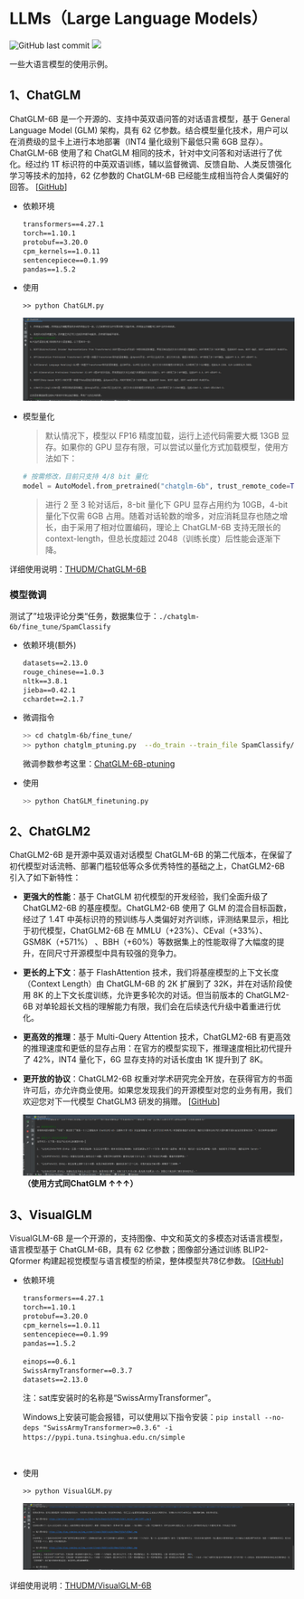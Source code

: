 # LLMs（Large Language Models）
![GitHub last commit](https://img.shields.io/github/last-commit/yaokui2018/LLM)
![](https://img.shields.io/badge/python-3.7-blue)

一些大语言模型的使用示例。

## 1、ChatGLM
ChatGLM-6B 是一个开源的、支持中英双语问答的对话语言模型，基于 General Language Model (GLM) 架构，具有 62 亿参数。结合模型量化技术，用户可以在消费级的显卡上进行本地部署（INT4 量化级别下最低只需 6GB 显存）。ChatGLM-6B 使用了和 ChatGLM 相同的技术，针对中文问答和对话进行了优化。经过约 1T 标识符的中英双语训练，辅以监督微调、反馈自助、人类反馈强化学习等技术的加持，62 亿参数的 ChatGLM-6B 已经能生成相当符合人类偏好的回答。
[[GitHub](https://github.com/THUDM/ChatGLM-6B)]
- 依赖环境
    ```  
  transformers==4.27.1
  torch==1.10.1
  protobuf==3.20.0
  cpm_kernels==1.0.11
  sentencepiece==0.1.99
  pandas==1.5.2
    ```
- 使用
  ```
  >> python ChatGLM.py
  ```
  ![chatglm 运行效果](imgs/chatglm.png)

- 模型量化
  > 默认情况下，模型以 FP16 精度加载，运行上述代码需要大概 13GB 显存。如果你的 GPU 显存有限，可以尝试以量化方式加载模型，使用方法如下：
  ```python
  # 按需修改，目前只支持 4/8 bit 量化
  model = AutoModel.from_pretrained("chatglm-6b", trust_remote_code=True).quantize(8).half().cuda()
  ```
  > 进行 2 至 3 轮对话后，8-bit 量化下 GPU 显存占用约为 10GB，4-bit 量化下仅需 6GB 占用。随着对话轮数的增多，对应消耗显存也随之增长，由于采用了相对位置编码，理论上 ChatGLM-6B 支持无限长的 context-length，但总长度超过 2048（训练长度）后性能会逐渐下降。
  

详细使用说明：[THUDM/ChatGLM-6B](https://github.com/THUDM/ChatGLM-6B)

### 模型微调
测试了”垃圾评论分类“任务，数据集位于：`./chatglm-6b/fine_tune/SpamClassify`
- 依赖环境(额外)
  ```  
  datasets==2.13.0
  rouge_chinese==1.0.3
  nltk==3.8.1
  jieba==0.42.1
  cchardet==2.1.7
  ```
- 微调指令
  ```bash
  >> cd chatglm-6b/fine_tune/
  >> python chatglm_ptuning.py  --do_train --train_file SpamClassify/train.json  --validation_file SpamClassify/dev.json --prompt_column  content --response_column label --overwrite_cache --model_name_or_path ..\\..\\chatglm-6b --output_dir output/spamclassify-chatglm-6b-pt-4-2e-2 --overwrite_output_dir --max_source_length 64 --max_target_length 64 --per_device_train_batch_size 1 --per_device_eval_batch_size 1 --gradient_accumulation_steps 16 --predict_with_generate --max_steps 300 --logging_steps 10 --save_steps 100 --learning_rate 2e-2 --pre_seq_len 128
  ```
  微调参数参考这里：[ChatGLM-6B-ptuning](https://github.com/THUDM/ChatGLM-6B/blob/main/ptuning/README.md)

- 使用
  ```bash
  >> python ChatGLM_finetuning.py
  ```


## 2、ChatGLM2
ChatGLM2-6B 是开源中英双语对话模型 ChatGLM-6B 的第二代版本，在保留了初代模型对话流畅、部署门槛较低等众多优秀特性的基础之上，ChatGLM2-6B 引入了如下新特性：

- **更强大的性能**：基于 ChatGLM 初代模型的开发经验，我们全面升级了 ChatGLM2-6B 的基座模型。ChatGLM2-6B 使用了 GLM 的混合目标函数，经过了 1.4T 中英标识符的预训练与人类偏好对齐训练，评测结果显示，相比于初代模型，ChatGLM2-6B 在 MMLU（+23%）、CEval（+33%）、GSM8K（+571%） 、BBH（+60%）等数据集上的性能取得了大幅度的提升，在同尺寸开源模型中具有较强的竞争力。
- **更长的上下文**：基于 FlashAttention 技术，我们将基座模型的上下文长度（Context Length）由 ChatGLM-6B 的 2K 扩展到了 32K，并在对话阶段使用 8K 的上下文长度训练，允许更多轮次的对话。但当前版本的 ChatGLM2-6B 对单轮超长文档的理解能力有限，我们会在后续迭代升级中着重进行优化。
- **更高效的推理**：基于 Multi-Query Attention 技术，ChatGLM2-6B 有更高效的推理速度和更低的显存占用：在官方的模型实现下，推理速度相比初代提升了 42%，INT4 量化下，6G 显存支持的对话长度由 1K 提升到了 8K。
- **更开放的协议**：ChatGLM2-6B 权重对学术研究完全开放，在获得官方的书面许可后，亦允许商业使用。如果您发现我们的开源模型对您的业务有用，我们欢迎您对下一代模型 ChatGLM3 研发的捐赠。
[[GitHub](https://github.com/THUDM/ChatGLM2-6B)]


  ![chatglm2 运行效果](imgs/chatglm2.png)
**（使用方式同ChatGLM ↑↑↑）**

## 3、VisualGLM
VisualGLM-6B 是一个开源的，支持图像、中文和英文的多模态对话语言模型，语言模型基于 ChatGLM-6B，具有 62 亿参数；图像部分通过训练 BLIP2-Qformer 构建起视觉模型与语言模型的桥梁，整体模型共78亿参数。
[[GitHub](https://github.com/THUDM/VisualGLM-6B)]
- 依赖环境
    ```  
  transformers==4.27.1
  torch==1.10.1
  protobuf==3.20.0
  cpm_kernels==1.0.11
  sentencepiece==0.1.99
  pandas==1.5.2
  
  einops==0.6.1
  SwissArmyTransformer==0.3.7
  datasets==2.13.0
    ```
  注：sat库安装时的名称是“SwissArmyTransformer”。

  Windows上安装可能会报错，可以使用以下指令安装：`pip install --no-deps "SwissArmyTransformer>=0.3.6" -i https://pypi.tuna.tsinghua.edu.cn/simple`

  <br/>

- 使用
  ```
  >> python VisualGLM.py
  ```
  ![visualglm 运行效果](imgs/visualglm.png)

详细使用说明：[THUDM/VisualGLM-6B](https://github.com/THUDM/VisualGLM-6B)

